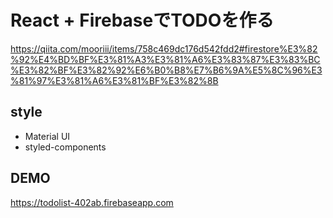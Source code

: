 # React + FirebaseでTODOを作る
https://qiita.com/mooriii/items/758c469dc176d542fdd2#firestore%E3%82%92%E4%BD%BF%E3%81%A3%E3%81%A6%E3%83%87%E3%83%BC%E3%82%BF%E3%82%92%E6%B0%B8%E7%B6%9A%E5%8C%96%E3%81%97%E3%81%A6%E3%81%BF%E3%82%8B

## style
- Material UI
- styled-components

## DEMO
https://todolist-402ab.firebaseapp.com